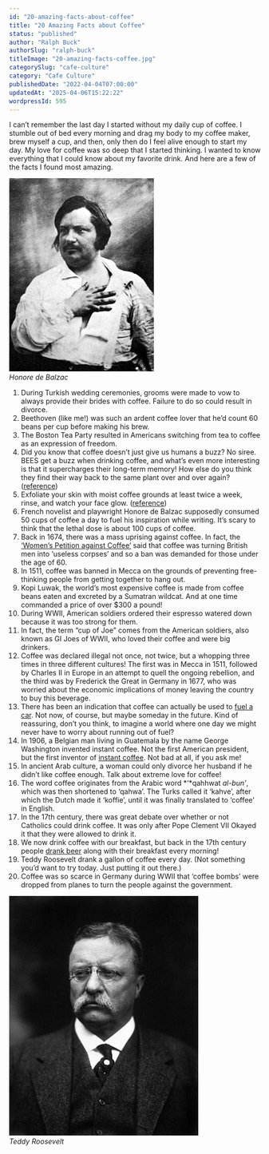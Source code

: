 ```yaml
---
id: "20-amazing-facts-about-coffee"
title: "20 Amazing Facts about Coffee"
status: "published"
author: "Ralph Buck"
authorSlug: "ralph-buck"
titleImage: "20-amazing-facts-coffee.jpg"
categorySlug: "cafe-culture"
category: "Cafe Culture"
publishedDate: "2022-04-04T07:00:00"
updatedAt: "2025-04-06T15:22:22"
wordpressId: 595
---
```


I can’t remember the last day I started without my daily cup of coffee. I stumble out of bed every morning and drag my body to my coffee maker, brew myself a cup, and then, only then do I feel alive enough to start my day. My love for coffee was so deep that I started thinking. I wanted to know everything that I could know about my favorite drink. And here are a few of the facts I found most amazing.

![Honore de Balzac](balzac1.jpg)  
*Honore de Balzac*

1.  During Turkish wedding ceremonies, grooms were made to vow to always provide their brides with coffee. Failure to do so could result in divorce.
2.  Beethoven (like me!) was such an ardent coffee lover that he’d count 60 beans per cup before making his brew.
3.  The Boston Tea Party resulted in Americans switching from tea to coffee as an expression of freedom.
4.  Did you know that coffee doesn’t just give us humans a buzz? No siree. BEES get a buzz when drinking coffee, and what’s even more interesting is that it supercharges their long-term memory! How else do you think they find their way back to the same plant over and over again? ([reference](https://www.nationalgeographic.com/science/article/130308-bees-caffeine-animal-behavior-science))
5.  Exfoliate your skin with moist coffee grounds at least twice a week, rinse, and watch your face glow. ([reference](https://www.sheknows.com/living/articles/956905/how-to-make-your-own-exfoliating-scrub-2/))
6.  French novelist and playwright Honore de Balzac supposedly consumed 50 cups of coffee a day to fuel his inspiration while writing. It’s scary to think that the lethal dose is about 100 cups of coffee.
7.  Back in 1674, there was a mass uprising against coffee. In fact, the [‘Women’s Petition against Coffee’](http://ineedcoffee.com/the-coffee-house-a-history/) said that coffee was turning British men into ‘useless corpses’ and so a ban was demanded for those under the age of 60.
8.  In 1511, coffee was banned in Mecca on the grounds of preventing free-thinking people from getting together to hang out.
9.  Kopi Luwak, the world’s most expensive coffee is made from coffee beans eaten and excreted by a Sumatran wildcat. And at one time commanded a price of over $300 a pound!
10.  During WWII, American soldiers ordered their espresso watered down because it was too strong for them.
11.  In fact, the term “cup of Joe” comes from the American soldiers, also known as GI Joes of WWII, who loved their coffee and were big drinkers.
12.  Coffee was declared illegal not once, not twice, but a whopping three times in three different cultures! The first was in Mecca in 1511, followed by Charles II in Europe in an attempt to quell the ongoing rebellion, and the third was by Frederick the Great in Germany in 1677, who was worried about the economic implications of money leaving the country to buy this beverage.
13.  There has been an indication that coffee can actually be used to [fuel a car](http://ineedcoffee.com/chicken-john-coffee-achiever/). Not now, of course, but maybe someday in the future. Kind of reassuring, don’t you think, to imagine a world where one day we might never have to worry about running out of fuel?
14.  In 1906, a Belgian man living in Guatemala by the name George Washington invented instant coffee. Not the first American president, but the first inventor of [instant coffee](http://ineedcoffee.com/the-history-of-instant-coffee/). Not bad at all, if you ask me!
15.  In ancient Arab culture, a woman could only divorce her husband if he didn’t like coffee enough. Talk about extreme love for coffee!
16.  The word coffee originates from the Arabic word *‘*qahhwat *al-bun’*, which was then shortened to ‘qahwa’. The Turks called it ‘kahve’, after which the Dutch made it ‘koffie’, until it was finally translated to ‘coffee’ in English.
17.  In the 17th century, there was great debate over whether or not Catholics could drink coffee. It was only after Pope Clement VII Okayed it that they were allowed to drink it.
18.  We now drink coffee with our breakfast, but back in the 17th century people [drank beer](http://ineedcoffee.com/before-there-was-tea-there-was-coffee/) along with their breakfast every morning!
19.  Teddy Roosevelt drank a gallon of coffee every day. (Not something you’d want to try today. Just putting it out there.)
20.  Coffee was so scarce in Germany during WWII that ‘coffee bombs’ were dropped from planes to turn the people against the government.

![Teddy Roosevelt](teddy-roosevelt.jpg)  
*Teddy Roosevelt*
